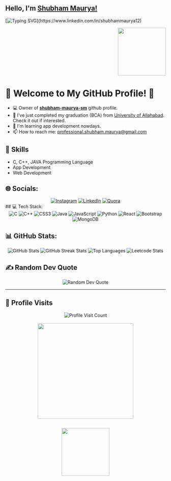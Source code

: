 ## Hello, I'm [Shubham Maurya!](https://www.linkedin.com/in/shubhammaurya12)

[![Typing SVG](https://readme-typing-svg.herokuapp.com?size=25&color=1A9AF7&lines=I'm+a+Programmer;Coder;Web+Developer+(MERN);)](https://www.linkedin.com/in/shubhammaurya12)
<div align="right">
  
  <img src="https://github.com/user-attachments/assets/2cbea33e-4cf0-4237-bb7f-3a05cdb5fda4" alt="" width="150">

</div>

# 🌟 Welcome to My GitHub Profile! 🌟
- 💻 Owner of [**shubham-maurya-sm**](https://github.com/shubham-maurya-sm) github profile.
- 🤔 I’ve just completed my graduation (BCA) from  [University of Allahabad](https://www.allduniv.ac.in/). Check it out if interested.
- 🌱 I'm learning app development nowdays.
- 📫 How to reach me: professional.shubham.maurya@gmail.com

## 🎯 Skills

- C, C++, JAVA Programming Language
- App Development
- Web Development
<!---
## 🌐 Socials:
[![Instagram](https://img.shields.io/badge/Instagram-%23E4405F.svg?logo=Instagram&logoColor=white)](https://instagram.com/_shubham.17.04) [![LinkedIn](https://img.shields.io/badge/LinkedIn-%230077B5.svg?logo=linkedin&logoColor=white)](https://linkedin.com/in/shubhammaurya12) [![Quora](https://img.shields.io/badge/Quora-%23B92B27.svg?logo=Quora&logoColor=white)](https://quora.com/profile/Shubham-Maurya-276) 
--->
## 🌐 Socials:
<div align="center">
  <a href="https://instagram.com/_shubham.17.04"><img src="https://img.shields.io/badge/Instagram-%23E4405F.svg?logo=Instagram&logoColor=white" alt="Instagram"></a>
  <a href="https://linkedin.com/in/shubhammaurya12"><img src="https://img.shields.io/badge/LinkedIn-%230077B5.svg?logo=linkedin&logoColor=white" alt="LinkedIn"></a>
  <a href="https://quora.com/profile/Shubham-Maurya-276"><img src="https://img.shields.io/badge/Quora-%23B92B27.svg?logo=Quora&logoColor=white" alt="Quora"></a>
</div>
<!---
## 💻 Tech Stack:
![C](https://img.shields.io/badge/c-%2300599C.svg?style=plastic&logo=c&logoColor=white) ![C++](https://img.shields.io/badge/c++-%2300599C.svg?style=plastic&logo=c%2B%2B&logoColor=white) ![CSS3](https://img.shields.io/badge/css3-%231572B6.svg?style=plastic&logo=css3&logoColor=white) ![Java](https://img.shields.io/badge/java-%23ED8B00.svg?style=plastic&logo=openjdk&logoColor=white) ![JavaScript](https://img.shields.io/badge/javascript-%23323330.svg?style=plastic&logo=javascript&logoColor=%23F7DF1E)  ![Python](https://img.shields.io/badge/python-3670A0?style=plastic&logo=python&logoColor=ffdd54) ![React](https://img.shields.io/badge/react-%2320232a.svg?style=plastic&logo=react&logoColor=%2361DAFB) 
![Bootstrap](https://img.shields.io/badge/bootstrap-%238511FA.svg?style=plastic&logo=bootstrap&logoColor=white) ![MongoDB](https://img.shields.io/badge/MongoDB-%234ea94b.svg?style=plastic&logo=mongodb&logoColor=white)
--->
## 💻 Tech Stack:
<div align="center">
  <img src="https://img.shields.io/badge/c-%2300599C.svg?style=plastic&logo=c&logoColor=white" alt="C">
  <img src="https://img.shields.io/badge/c++-%2300599C.svg?style=plastic&logo=c%2B%2B&logoColor=white" alt="C++">
  <img src="https://img.shields.io/badge/css3-%231572B6.svg?style=plastic&logo=css3&logoColor=white" alt="CSS3">
  <img src="https://img.shields.io/badge/java-%23ED8B00.svg?style=plastic&logo=openjdk&logoColor=white" alt="Java">
  <img src="https://img.shields.io/badge/javascript-%23323330.svg?style=plastic&logo=javascript&logoColor=%23F7DF1E" alt="JavaScript">
  <img src="https://img.shields.io/badge/python-3670A0?style=plastic&logo=python&logoColor=ffdd54" alt="Python">
  <img src="https://img.shields.io/badge/react-%2320232a.svg?style=plastic&logo=react&logoColor=%2361DAFB" alt="React">
  <img src="https://img.shields.io/badge/bootstrap-%238511FA.svg?style=plastic&logo=bootstrap&logoColor=white" alt="Bootstrap">
  <img src="https://img.shields.io/badge/MongoDB-%234ea94b.svg?style=plastic&logo=mongodb&logoColor=white" alt="MongoDB">
</div>

<!---![React Native](https://img.shields.io/badge/react_native-%2320232a.svg?style=plastic&logo=react&logoColor=%2361DAFB) --->
<!---## 📊 GitHub Stats:
![](https://github-readme-stats.vercel.app/api?username=shubham-maurya-sm&theme=ambient_gradient&hide_border=false&include_all_commits=false&count_private=false)   
![](https://github-readme-streak-stats.herokuapp.com/?user=shubham-maurya-sm&theme=ambient_gradient&hide_border=false)
![](https://github-readme-stats.vercel.app/api/top-langs/?username=shubham-maurya-sm&theme=ambient_gradient&hide_border=false&include_all_commits=false&count_private=false&layout=compact)
![Leetcode Stats](https://leetcode.card.workers.dev/?username=shubhammmaurya12)
<br/>
## ✍️ Random Dev Quote
![](https://quotes-github-readme.vercel.app/api?type=vetical&theme=radical)
--->
## 📊 GitHub Stats:
<div align="center">
  <img src="https://github-readme-stats.vercel.app/api?username=shubham-maurya-sm&theme=ambient_gradient&hide_border=false&include_all_commits=false&count_private=false" alt="GitHub Stats" />
  <img src="https://github-readme-streak-stats.herokuapp.com/?user=shubham-maurya-sm&theme=ambient_gradient&hide_border=false" alt="GitHub Streak Stats" />
  <img src="https://github-readme-stats.vercel.app/api/top-langs/?username=shubham-maurya-sm&theme=ambient_gradient&hide_border=false&include_all_commits=false&count_private=false&layout=compact" alt="Top Languages" />
  <img src="https://leetcode.card.workers.dev/?username=shubhammmaurya12" alt="Leetcode Stats" />
</div>

## ✍️ Random Dev Quote
<div align="center">
  <img src="https://quotes-github-readme.vercel.app/api?type=vetical&theme=radical" alt="Random Dev Quote" />
</div>

<!--- Support

<p><a href="https://www.buymeacoffee.com/skm"> <img align="left" src="https://cdn.buymeacoffee.com/buttons/v2/default-yellow.png" height="50" width="210" alt="skm" /></a><a href="https://ko-fi.com/skm"> <img align="left" src="https://cdn.ko-fi.com/cdn/kofi3.png?v=3" height="50" width="210" alt="skm" /></a></p><br><br>
--->
---
<!---[![](https://visitcount.itsvg.in/api?id=shubham-maurya-sm&icon=0&color=0)]()--->

## 🌟 Profile Visits
<div align="center">
  
   <img src="https://visitcount.itsvg.in/api?id=shubham-maurya-sm&icon=0&color=0" alt="Profile Visit Count">
  
  <br/>
  <br/>
  <img src="https://github.com/user-attachments/assets/13f2e413-3f1b-42de-8356-0fa4c83acef1" alt="" width="300">

</div>

## 
<div align="center">
  
  <img src="https://github.com/user-attachments/assets/2cbea33e-4cf0-4237-bb7f-3a05cdb5fda4" alt="" width="150">

</div>



